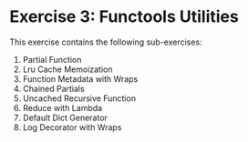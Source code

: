 # Exercise 3: Functools Utilities

This exercise contains the following sub-exercises:

1. Partial Function
2. Lru Cache Memoization
3. Function Metadata with Wraps
4. Chained Partials
5. Uncached Recursive Function
6. Reduce with Lambda
7. Default Dict Generator
8. Log Decorator with Wraps
